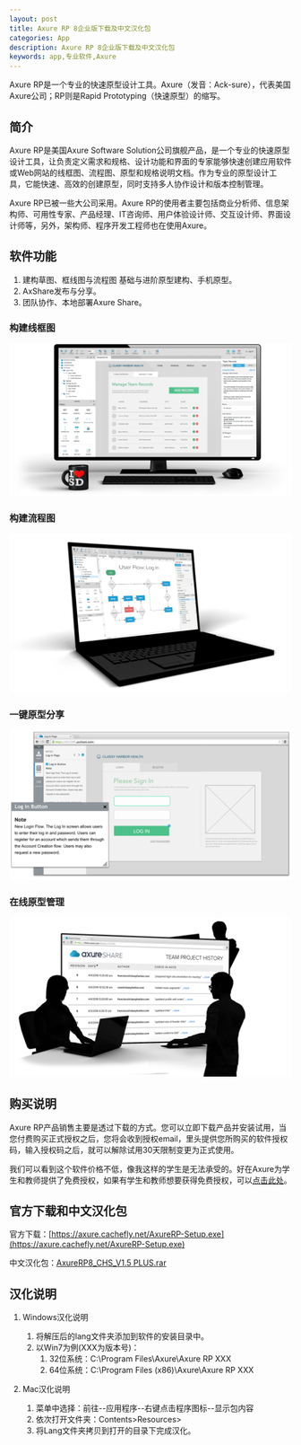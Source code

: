 ```yaml
---
layout: post
title: Axure RP 8企业版下载及中文汉化包
categories: App
description: Axure RP 8企业版下载及中文汉化包
keywords: app,专业软件,Axure
---
```


Axure RP是一个专业的快速原型设计工具。Axure（发音：Ack-sure），代表美国Axure公司；RP则是Rapid Prototyping（快速原型）的缩写。

## 简介

Axure RP是美国Axure Software Solution公司旗舰产品，是一个专业的快速原型设计工具，让负责定义需求和规格、设计功能和界面的专家能够快速创建应用软件或Web网站的线框图、流程图、原型和规格说明文档。作为专业的原型设计工具，它能快速、高效的创建原型，同时支持多人协作设计和版本控制管理。

Axure RP已被一些大公司采用。Axure RP的使用者主要包括商业分析师、信息架构师、可用性专家、产品经理、IT咨询师、用户体验设计师、交互设计师、界面设计师等，另外，架构师、程序开发工程师也在使用Axure。

## 软件功能

1. 建构草图、框线图与流程图 基础与进阶原型建构、手机原型。
2. AxShare发布与分享。
3. 团队协作、本地部署Axure Share。

### 构建线框图

![构建线框图](/images/2017-10-28-Axure/Wireframes.png)

### 构建流程图

![构建流程图](/images/2017-10-28-Axure/FlowChart.png)

### 一键原型分享

![一键原型分享](/images/2017-10-28-Axure/AxShare.png)

### 在线原型管理

![在线原型管理](/images/2017-10-28-Axure/OnlinePrototypeManagement.png)

## 购买说明

Axure RP产品销售主要是透过下载的方式。您可以立即下载产品并安装试用，当您付费购买正式授权之后，您将会收到授权email，里头提供您所购买的软件授权码，输入授权码之后，就可以解除试用30天限制变更为正式使用。

我们可以看到这个软件价格不低，像我这样的学生是无法承受的。好在Axure为学生和教师提供了免费授权，如果有学生和教师想要获得免费授权，可以[点击此处](https://www.axure.com/edu)。

## 官方下载和中文汉化包

官方下载：[https://axure.cachefly.net/AxureRP-Setup.exe](https://axure.cachefly.net/AxureRP-Setup.exe)

中文汉化包：[AxureRP8_CHS_V1.5 PLUS.rar](http://blog-1253146816.file.myqcloud.com/app/AxureRP8_CHS_V1.5%20PLUS.rar)

## 汉化说明

1. Windows汉化说明
	1. 将解压后的lang文件夹添加到软件的安装目录中。
	2. 以Win7为例(XXX为版本号)：
		1. 32位系统：C:\Program Files\Axure\Axure RP XXX
		2. 64位系统：C:\Program Files (x86)\Axure\Axure RP XXX

2. Mac汉化说明
	1. 菜单中选择：前往--应用程序--右键点击程序图标--显示包内容
	2. 依次打开文件夹：Contents>Resources>
	3. 将Lang文件夹拷贝到打开的目录下完成汉化。